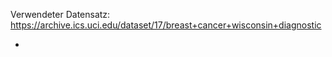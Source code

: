 Verwendeter Datensatz: https://archive.ics.uci.edu/dataset/17/breast+cancer+wisconsin+diagnostic

- 
